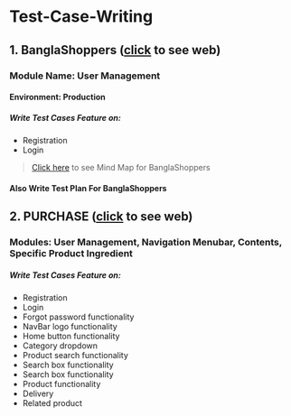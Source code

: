 # Test-Case-Writing
 ## 1. BanglaShoppers ([click](https://www.banglashoppers.com/) to see web)
 ### Module Name: User Management
 #### Environment: Production
  ##### Write Test Cases Feature on:
- Registration 
- Login
>[Click here](https://drive.google.com/file/d/1n1YLHFhUti6cvkbbxGFlzu89MezoIxZC/view?usp=sharing) to see Mind Map for BanglaShoppers 
#### Also Write Test Plan For BanglaShoppers
 ## 2. PURCHASE ([click](https://e-view.000webhostapp.com/) to see web)
  ### Modules: User Management, Navigation Menubar, Contents, Specific Product Ingredient 
   ##### Write Test Cases Feature on:
- Registration 
- Login
- Forgot password functionality 
- NavBar logo functionality
- Home button functionality
- Category dropdown
- Product search functionality
- Search box functionality
- Search box functionality
- Product functionality
- Delivery 
- Related product 
    
    
